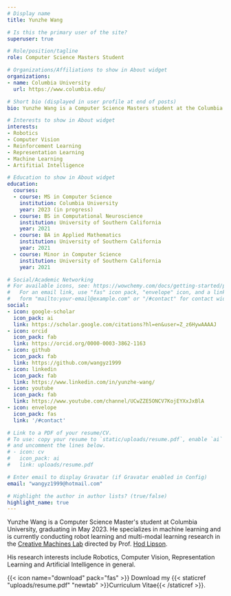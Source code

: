 ```yaml
---
# Display name
title: Yunzhe Wang

# Is this the primary user of the site?
superuser: true

# Role/position/tagline
role: Computer Science Masters Student

# Organizations/Affiliations to show in About widget
organizations:
- name: Columbia University
  url: https://www.columbia.edu/

# Short bio (displayed in user profile at end of posts)
bio: Yunzhe Wang is a Computer Science Masters student at the Columbia University. His research interests include Robotics, Computer Vision, Reinforcement Learning, Representation Learning, and Aritfitial Intelligence in General.

# Interests to show in About widget
interests:
- Robotics
- Computer Vision
- Reinforcement Learning
- Representation Learning
- Machine Learning
- Artifitial Intelligence

# Education to show in About widget
education:
  courses:
  - course: MS in Computer Science
    institution: Columbia University
    year: 2023 (in progress)
  - course: BS in Computational Neuroscience
    institution: University of Southern California
    year: 2021
  - course: BA in Applied Mathematics
    institution: University of Southern California
    year: 2021
  - course: Minor in Computer Science
    institution: University of Southern California
    year: 2021

# Social/Academic Networking
# For available icons, see: https://wowchemy.com/docs/getting-started/page-builder/#icons
#   For an email link, use "fas" icon pack, "envelope" icon, and a link in the
#   form "mailto:your-email@example.com" or "/#contact" for contact widget.
social:
- icon: google-scholar
  icon_pack: ai
  link: https://scholar.google.com/citations?hl=en&user=Z_z6HywAAAAJ
- icon: orcid
  icon_pack: fab
  link: https://orcid.org/0000-0003-3862-1163
- icon: github
  icon_pack: fab
  link: https://github.com/wangyz1999
- icon: linkedin
  icon_pack: fab
  link: https://www.linkedin.com/in/yunzhe-wang/
- icon: youtube
  icon_pack: fab
  link: https://www.youtube.com/channel/UCwZZE5ONCV7KojEYXxJxBlA
- icon: envelope
  icon_pack: fas
  link: '/#contact'

# Link to a PDF of your resume/CV.
# To use: copy your resume to `static/uploads/resume.pdf`, enable `ai` icons in `params.toml`, 
# and uncomment the lines below.
# - icon: cv
#   icon_pack: ai
#   link: uploads/resume.pdf

# Enter email to display Gravatar (if Gravatar enabled in Config)
email: "wangyz1999@hotmail.com"

# Highlight the author in author lists? (true/false)
highlight_name: true
---
```

Yunzhe Wang is a Computer Science Master's student at Columbia University, graduating in May 2023. He specializes in machine learning and is currently conducting robot learning and multi-modal learning research in the [Creative Machines Lab](https://www.creativemachineslab.com/) directed by Prof. [Hod Lipson](https://www.hodlipson.com/).

His research interests include Robotics, Computer Vision, Representation Learning and Artificial Intelligence in general.

{{< icon name="download" pack="fas" >}} Download my {{< staticref "uploads/resume.pdf" "newtab" >}}Curriculum Vitae{{< /staticref >}}.
